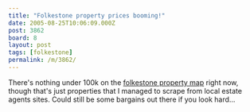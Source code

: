 ```yaml
---
title: "Folkestone property prices booming!"
date: 2005-08-25T10:06:09.000Z
post: 3862
board: 8
layout: post
tags: [folkestone]
permalink: /m/3862/
---
```

There's nothing under 100k on the <a href="http://www.folkestonegerald.com/map/property.html">folkestone property map</a> right now, though that's just properties that I managed to scrape from local estate agents sites. Could still be some bargains out there if you look hard...
